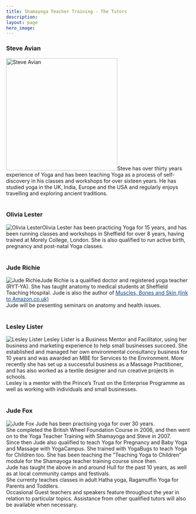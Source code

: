 ```yaml
---
title: Shamayoga Teacher Training - The Tutors
description:
layout: page
hero_image:
---
```


### Steve Avian

<div><img alt="Steve Avian" class="photo-tutor" width="303" height="306" src="https://lh3.googleusercontent.com/-wpvmBtvl8fA/WznJuOZfO6I/AAAAAAAABvU/8ENGZJq8anMYpNPNYLk476xn74ZYl-zaQCJoC/w302-c-e30/steve-tutor.png" />Steve has over thirty years experience of Yoga and has been teaching Yoga as a process of self-discovery in his classes and workshops for over sixteen years. He has studied yoga in the UK, India, Europe and the USA and regularly enjoys travelling and exploring ancient traditions.</div>

<div style="clear: both;">&nbsp;</div>

### Olivia Lester

<div><img alt="Olivia Lester" class="photo-tutor" src="https://lh3.googleusercontent.com/-k-cOmxfZyZQ/WyvE5vQmaGI/AAAAAAAABls/Xps1YVPvk9Ax--I6Doif88b9cMWbIzDEwCJoC/w302-e30/olivia.jpg" />Olivia Lester has been practicing Yoga for 15 years, and has been running classes and workshops in Sheffield for over 8 years, having trained at Morely College, London. She is also qualified to run active birth, pregnancy and post-natal Yoga classes.</div>

<div style="clear: both;">&nbsp;</div>

### Jude Richie

<div><img alt="Jude Richie" class="photo-tutor" src="https://lh3.googleusercontent.com/-6xR7Xz9WfUg/WznFxfy1jmI/AAAAAAAABuo/aedvHMqUMmEtHUtvhOodNEBoVvwysVK3wCJoC/w302-c-e30/jude-new.jpg" />Jude Richie is a qualified doctor and registered yoga teacher (RYT-YA). She has taught anatomy to medical students at Sheffield Teaching Hospital. Jude is also the author of&nbsp;<a style="color: #09407c; margin: 0px; padding: 0px;" href="https://www.amazon.co.uk/Crash-Course-Muscles-Bones-Course-UK/dp/0723434344/ref=sr_1_1?s=books&amp;ie=UTF8&amp;qid=1286828441&amp;sr=1-1">Muscles, Bones and Skin (link to Amazon.co.uk)</a></div>

<div>Jude will be presenting seminars on anatomy and health issues.</div>

<div style="clear: both;">&nbsp;</div>

### Lesley Lister

<div><img alt="Lesley Lister" class="photo-tutor" src="https://lh3.googleusercontent.com/-L978zUh-Y9Y/WypntyYC8sI/AAAAAAAABgM/TBE7Id8b1KMIEKDdvt5MDbB7oJujoZB3QCJoC/w302-c-e30/Lesley%2BLister%2B7.jpg" /> Lesley Lister is a Business Mentor and Facilitator, using her business and marketing experience to help small businesses succeed. She established and managed her own environmental consultancy business for 10 years and was awarded an MBE for Services to the Environment. More recently she has set up a successful business as a Massage Practitioner, and has also worked as a textile designer and run creative projects in schools.<br />Lesley is a mentor with the Prince&rsquo;s Trust on the Enterprise Programme as well as working with individuals and small businesses.</div>

<div style="clear: both;">&nbsp;</div>

### Jude Fox

<div><img alt="Jude Fox" class="photo-tutor" src="https://lh3.googleusercontent.com/-jPahyjnnZUw/WypuVc7FV-I/AAAAAAAABjw/6sRS6tXLfugKm58toZIxB9gJ_-LEBbWGQCL0BGAs/w302-c-e30/JudeFox.jpg" /> Jude has been practising yoga for over 30 years.<br />She completed the British Wheel Foundation Course in 2006, and then went on to the Yoga Teacher Training with Shamayoga and Steve in 2007.<br />Since then Jude also qualified to teach Yoga for Pregnancy and Baby Yoga and Massage with YogaCampus. She trained with YogaBugs to teach Yoga for Children too. She has been teaching the "Teaching Yoga to Children" module for the Shamayoga teacher training course since then.<br />Jude has taught the above in and around Hull for the past 10 years, as well as at local community camps and festivals.<br />She currenty teaches classes in adult Hatha yoga, Ragamuffin Yoga for Parents and Toddlers.</div>


<div class="well well-lg">Occasional Guest teachers and speakers feature throughout the year in relation to particular topics. Assistance from other qualified tutors will also be available when necessary.&nbsp;</div>